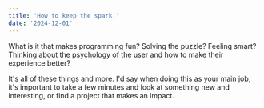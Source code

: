 ```yaml
---
title: 'How to keep the spark.'
date: '2024-12-01'
---
```


What is it that makes programming fun? Solving the puzzle? Feeling smart? Thinking about the psychology of the user and how to make their experience better? 

It's all of these things and more. I'd say when doing this as your main job, it's important to take a few minutes and look at something new and interesting, or find a project that makes an impact. 